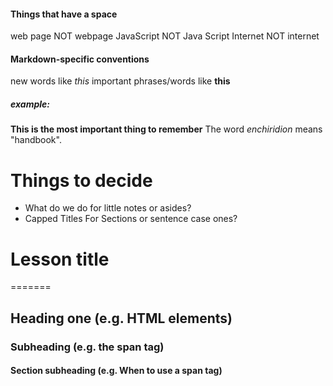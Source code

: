 #### Things that have a space
web page NOT webpage
JavaScript NOT Java Script
Internet NOT internet

#### Markdown-specific conventions
new words like _this_
important phrases/words like **this**

##### example:
**This is the most important thing to remember**
The word _enchiridion_ means "handbook".

# Things to decide
* What do we do for little notes or asides?
* Capped Titles For Sections or sentence case ones?


# Lesson title
=======

## Heading one (e.g. HTML elements)
### Subheading (e.g. the span tag)
#### Section subheading (e.g. When to use a span tag)